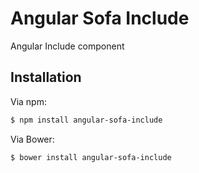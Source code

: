 # Angular Sofa Include

Angular Include component

## Installation

Via npm:

```sh
$ npm install angular-sofa-include
```

Via Bower:

```sh
$ bower install angular-sofa-include
```


